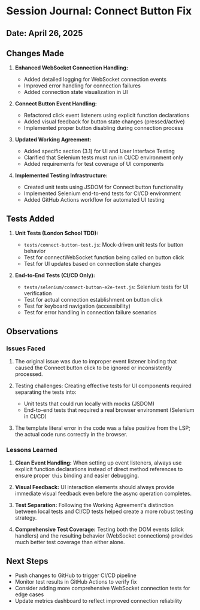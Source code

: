 # Session Journal: Connect Button Fix

## Date: April 26, 2025

## Changes Made

1. **Enhanced WebSocket Connection Handling:**
   - Added detailed logging for WebSocket connection events
   - Improved error handling for connection failures
   - Added connection state visualization in UI

2. **Connect Button Event Handling:**
   - Refactored click event listeners using explicit function declarations
   - Added visual feedback for button state changes (pressed/active)
   - Implemented proper button disabling during connection process

3. **Updated Working Agreement:**
   - Added specific section (3.1) for UI and User Interface Testing
   - Clarified that Selenium tests must run in CI/CD environment only
   - Added requirements for test coverage of UI components

4. **Implemented Testing Infrastructure:**
   - Created unit tests using JSDOM for Connect button functionality
   - Implemented Selenium end-to-end tests for CI/CD environment
   - Added GitHub Actions workflow for automated UI testing

## Tests Added

1. **Unit Tests (London School TDD):**
   - `tests/connect-button-test.js`: Mock-driven unit tests for button behavior
   - Test for connectWebSocket function being called on button click
   - Test for UI updates based on connection state changes

2. **End-to-End Tests (CI/CD Only):**
   - `tests/selenium/connect-button-e2e-test.js`: Selenium tests for UI verification
   - Test for actual connection establishment on button click
   - Test for keyboard navigation (accessibility)
   - Test for error handling in connection failure scenarios

## Observations

### Issues Faced

1. The original issue was due to improper event listener binding that caused the Connect button click to be ignored or inconsistently processed.

2. Testing challenges: Creating effective tests for UI components required separating the tests into:
   - Unit tests that could run locally with mocks (JSDOM)
   - End-to-end tests that required a real browser environment (Selenium in CI/CD)

3. The template literal error in the code was a false positive from the LSP; the actual code runs correctly in the browser.

### Lessons Learned

1. **Clean Event Handling:** When setting up event listeners, always use explicit function declarations instead of direct method references to ensure proper `this` binding and easier debugging.

2. **Visual Feedback:** UI interaction elements should always provide immediate visual feedback even before the async operation completes.

3. **Test Separation:** Following the Working Agreement's distinction between local tests and CI/CD tests helped create a more robust testing strategy.

4. **Comprehensive Test Coverage:** Testing both the DOM events (click handlers) and the resulting behavior (WebSocket connections) provides much better test coverage than either alone.

## Next Steps

- Push changes to GitHub to trigger CI/CD pipeline
- Monitor test results in GitHub Actions to verify fix
- Consider adding more comprehensive WebSocket connection tests for edge cases
- Update metrics dashboard to reflect improved connection reliability